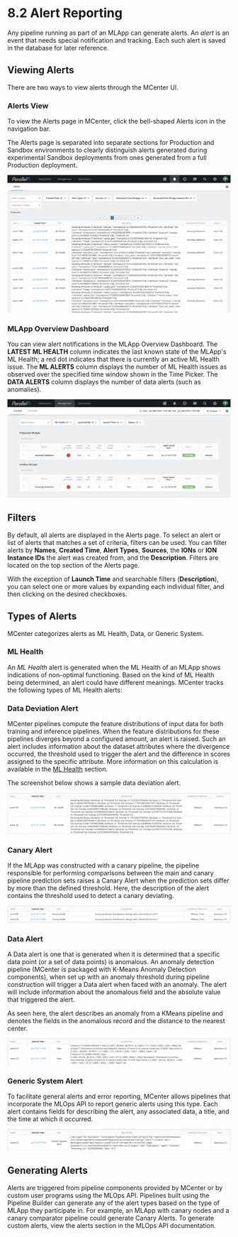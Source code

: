 8.2 Alert Reporting
===================

Any pipeline running as part of an MLApp can generate alerts. An *alert*
is an event that needs special notification and tracking. Each such
alert is saved in the database for later reference.

Viewing Alerts
--------------

There are two ways to view alerts through the MCenter UI.

### Alerts View

To view the Alerts page in MCenter, click the bell-shaped Alerts icon in
the navigation bar.

The Alerts page is separated into separate sections for Production and
Sandbox environments to clearly distinguish alerts generated during
experimental Sandbox deployments from ones generated from a full
Production deployment.

![](./images/8/2/media/image2.png)

### MLApp Overview Dashboard

You can view alert notifications in the MLApp Overview Dashboard. The
**LATEST ML HEALTH** column indicates the last known state of the MLApp's
ML Health; a red dot indicates that there is currently an active ML
Health issue. The **ML ALERTS** column displays the number of ML Health
issues as observed over the specified time window shown in the Time
Picker. The **DATA ALERTS** column displays the number of data alerts
(such as anomalies).

![](./images/8/2/media/image4.png)

Filters
-------

By default, all alerts are displayed in the Alerts page. To select an alert or list of
alerts that matches a set of criteria, filters can be used. You can
filter alerts by **Names**, **Created Time**, **Alert Types**, **Sources**, the
**IONs** or **ION Instance IDs** the alert was created
from, and the **Description**. Filters are located on the top
section of the Alerts page.

With the exception of **Launch Time** and searchable filters (**Description**), you can select
one or more values by expanding each individual filter, and then clicking on the desired
checkboxes.

Types of Alerts
---------------

MCenter categorizes alerts as ML Health, Data, or Generic System.

### ML Health

An *ML Health* alert is generated when the ML Health of an MLApp shows
indications of non-optimal functioning. Based on the kind of ML Health
being determined, an alert could have different meanings. MCenter tracks
the following types of ML Health alerts:

### Data Deviation Alert

MCenter pipelines compute the feature distributions of input data for both
training and inference pipelines. When the feature distributions for
these pipelines diverges beyond a configured amount, an alert is raised.
Such an alert includes information about the dataset attributes where
the divergence occurred, the threshold used to trigger the alert and the
difference in scores assigned to the specific attribute. More
information on this calculation is available in the [ML Health](./5_6.md) section.

The screenshot below shows a sample data deviation alert.

![](./images/8/2/media/image5.png)

### Canary Alert

If the MLApp was constructed with a canary pipeline, the pipeline
responsible for performing comparisons between the main and canary
pipeline prediction sets raises a Canary Alert when the prediction sets
differ by more than the defined threshold. Here, the description of the
alert contains the threshold used to detect a canary deviating.

![](./images/8/2/media/image6.png)

### Data Alert

A Data alert is one that is generated when it is determined that a
specific data point (or a set of data points) is anomalous. An anomaly
detection pipeline (MCenter is packaged with K-Means Anomaly Detection
components), when set up with an anomaly threshold during pipeline
construction will trigger a Data alert when faced with an anomaly. The
alert will include information about the anomalous field and the
absolute value that triggered the alert.

As seen here, the alert describes an anomaly from a KMeans pipeline and
denotes the fields in the anomalous record and the distance to the
nearest center.

![](./images/8/2/media/image7.png)

### Generic System Alert

To facilitate general alerts and error reporting, MCenter allows pipelines
that incorporate the MLOps API to report generic alerts using this type.
Each alert contains fields for describing the alert, any associated
data, a title, and the time at which it occurred.

![](./images/8/2/media/image8.png)

Generating Alerts
-----------------

Alerts are triggered from pipeline components provided by MCenter or by
custom user programs using the MLOps API. Pipelines built using the
Pipeline Builder can generate any of the alert types based on the type
of MLApp they participate in. For example, an MLApp with canary nodes and a
canary comparator pipeline could generate Canary Alerts. To generate
custom alerts, view the alerts section in the MLOps API documentation.
